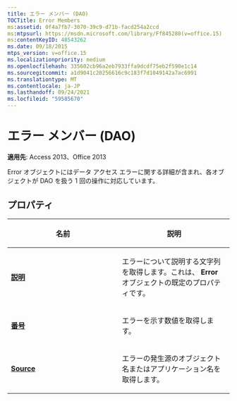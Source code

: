 ```yaml
---
title: エラー メンバー (DAO)
TOCTitle: Error Members
ms:assetid: 0f4a7fb7-3070-39c9-d71b-facd254a2ccd
ms:mtpsurl: https://msdn.microsoft.com/library/Ff845280(v=office.15)
ms:contentKeyID: 48543262
ms.date: 09/18/2015
mtps_version: v=office.15
ms.localizationpriority: medium
ms.openlocfilehash: 335602cb96a2eb7933ffa9dcdf75eb2f590e1c14
ms.sourcegitcommit: a1d9041c20256616c9c183f7d1049142a7ac6991
ms.translationtype: MT
ms.contentlocale: ja-JP
ms.lasthandoff: 09/24/2021
ms.locfileid: "59585670"
---
```

# <a name="error-members-dao"></a>エラー メンバー (DAO)


**適用先**: Access 2013、Office 2013

Error オブジェクトにはデータ アクセス エラーに関する詳細が含まれ、各オブジェクトが DAO を扱う 1 回の操作に対応しています。

## <a name="properties"></a>プロパティ

<table>
<colgroup>
<col style="width: 50%" />
<col style="width: 50%" />
</colgroup>
<thead>
<tr class="header">
<th><p>名前</p></th>
<th><p>説明</p></th>
</tr>
</thead>
<tbody>
<tr class="odd">
<td><p><strong><a href="error-description-property-dao.md">説明</a></strong></p></td>
<td><p>エラーについて説明する文字列を取得します。これは、 <strong>Error</strong> オブジェクトの既定のプロパティです。</p></td>
</tr>
<tr class="even">
<td><p><strong><a href="error-number-property-dao.md">番号</a></strong></p></td>
<td><p>エラーを示す数値を取得します。</p></td>
</tr>
<tr class="odd">
<td><p><strong><a href="error-source-property-dao.md">Source</a></strong></p></td>
<td><p>エラーの発生源のオブジェクト名またはアプリケーション名を取得します。</p></td>
</tr>
</tbody>
</table>

